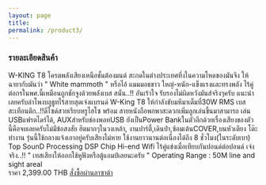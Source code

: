 ```yaml
---
layout: page
title:
permalink: /product3/
---
```


<h3> รายละเอียดสินค้า</h3>

W-KING T8 โครตพลังเสียงเหนือชั้นต้องมนต์
สะกดในต่างประเทศทึ่งในความโหดของมันจึง
ให้ฉายากับมันว่า " White mammoth " หรือไอ้
แมมมอธขาว ใหญ่-หนัก-แข็งแรงและทรงพลัง
ไร้คู่ต่อกรในพศ.นี้เหมือนถูกชักจูงด้วยพลังเบส
สนั่น..!! อันเร้าใจ รับรองไม่ผิดหวังมันส์จริงๆครับ
แนะนำเลยครับลำโพงบลูธูทไร้สายสุดเจ๋งแบรนด์
W-King T8 ให้กำลังขับมหึมาเต็มที่30W RMS
เบสสะเทือนตึก..!!ดีไซด์สวยเรียบหรูไฮโซ พร้อม
สายหนังถือพกพาสะดวกเพิ่มลูกเล่นขึ้นมาสามารถ
เล่น USBแฟรตไดร์ได้, AUXสำหรับช่องพอทUSB
ยังเป็นPower Bankในตัวอีกด้วยเรื่องเสียงของตัว
นี้คือจบเลยครับไม่มีข้อสงสัย ฮิตมากๆในวงเหล้า,
งานปาร์ตี้,เดินป่า,ซ้อมเต้นCOVER,บนหัวเตียง
โต๊ะทำงาน รุ่นนี้ใช้กลางแจ้งเอาอยู่ครับเสียงไม่หาย 
ใช้งานยาวนานต่อเนื่องได้ถึง 8 ชั่วโมง(ในระดับเบา)
Top SounD Processing DSP Chip Hi-end Wifi
ไร้คู่แข่งเมื่อเทียบกันปอนด์ต่อปอนด์ เจ๋งจริง..!!
" เทสเสียงให้ออกใช้หูฟังหรือตู้แอมป์เลยนะครับ " </h3>
Operating Range : 50M line and sight areal<br>
ราคา 2,399.00 THB
[สั่งซื้อผ่านลาซาด้า](https://www.lazada.co.th/products/w-king-t8-bluetooth-speaker-30-w-king-i247889744-s381731675.html?exlaz=d_1:mm_150050845_51350205_2010350205::12:1712952446!68531322618!!!pla-455884586383!c!455884586383!381731675!124052131&gclid=Cj0KCQjw4qvlBRDiARIsAHme6ouOeb29clXEveLxq0CQHMZrqXCoIa_W4e5-49JANgS8iqFUZ3Ak_JMaAszaEALw_wcB)